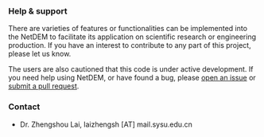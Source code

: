 ###

### Help & support

There are varieties of features or functionalities can be implemented into the NetDEM to facilitate its application on scientific research or engineering production. If you have an interest to contribute to any part of this project, please let us know.

The users are also cautioned that this code is under active development. If you need help using NetDEM, or have found a bug, please [open an issue](https://github.com/apaam/netdem/issues) or [submit a pull request](https://github.com/apaam/netdem/pulls).

### Contact

- Dr. Zhengshou Lai, laizhengsh [AT] mail.sysu.edu.cn